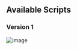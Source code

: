 ## Available Scripts



### Version 1



![image](https://user-images.githubusercontent.com/105892176/201102246-7fe3d06e-5313-492e-8440-65ff4d036beb.png)
